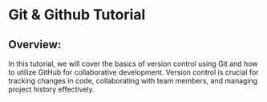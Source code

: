 # Git & Github Tutorial

## Overview:

In this tutorial, we will cover the basics of version control using Git and how to utilize GitHub for collaborative development. Version control is crucial for tracking changes in code, collaborating with team members, and managing project history effectively.